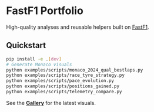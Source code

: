 ﻿# FastF1 Portfolio

High-quality analyses and reusable helpers built on [FastF1](https://docs.fastf1.dev/).

## Quickstart

```bash
pip install -e .[dev]
# Generate Monaco visuals
python examples/scripts/monaco_2024_qual_bestlaps.py
python examples/scripts/race_tyre_strategy.py
python examples/scripts/pace_evolution.py
python examples/scripts/positions_gained.py
python examples/scripts/telemetry_compare.py
```

See the **[Gallery](gallery.md)** for the latest visuals.

